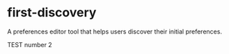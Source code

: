 # first-discovery
A preferences editor tool that helps users discover their initial preferences.

TEST number 2

